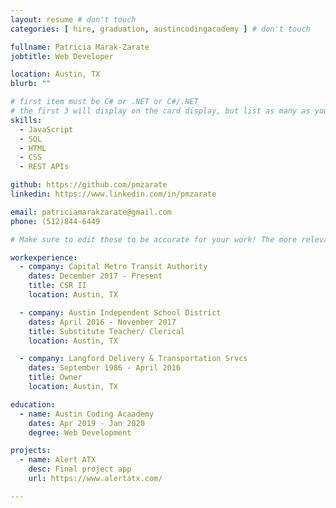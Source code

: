 ```yaml
---
layout: resume # don't touch
categories: [ hire, graduation, austincodingacademy ] # don't touch

fullname: Patricia Marak-Zarate
jobtitle: Web Developer

location: Austin, TX
blurb: ""

# first item must be C# or .NET or C#/.NET
# the first 3 will display on the card display, but list as many as you want, they will be visible on your hire page
skills:
  - JavaScript
  - SQL
  - HTML
  - CSS
  - REST APIs

github: https://github.com/pmzarate
linkedin: https://www.linkedin.com/in/pmzarate

email: patriciamarakzarate@gmail.com
phone: (512)844-6449

# Make sure to edit these to be accurate for your work! The more relevant the better if the role was technical, don't feel like you need to put every job you've had.

workexperience:
  - company: Capital Metro Transit Authority
    dates: December 2017 - Present
    title: CSR II
    location: Austin, TX

  - company: Austin Independent School District
    dates: April 2016 - November 2017
    title: Substitute Teacher/ Clerical
    location: Austin, TX

  - company: Langford Delivery & Transportation Srvcs
    dates: September 1986 - April 2016
    title: Owner
    location: Austin, TX

education:
  - name: Austin Coding Acaademy
    dates: Apr 2019 - Jan 2020
    degree: Web Development

projects:
  - name: Alert ATX
    desc: Final project app
    url: https://www.alertatx.com/

---
```

